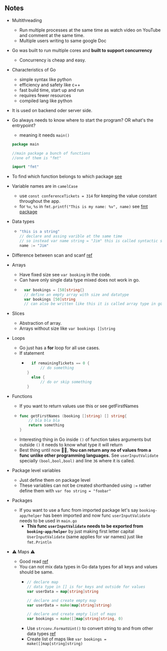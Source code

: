 ## Notes
- Multithreading
  - Run multiple processes at the same time as watch video on YouTube and comment at the same time.
  - Multiple users writing to same google Doc
- Go was built to run multiple cores and **built to support concurrency**
  - Concurrency is cheap and easy.
- Characteristics of Go
  - simple syntax like python
  - efficiency and safety like c++
  - fast build time, start up and run
  - requires fewer resources
  - compiled lang like python
- It is used on backend oder server side.


- Go always needs to know where to start the program? OR what's the entrypoint?
  - meaning it needs `main()`
  ```go
  package main

  //main package a bunch of functions
  //one of them is "fmt"

  import "fmt"
  ```
- To find which function belongs to which package [see](https://pkg.go.dev/fmt)
- Variable names are in `camelCase`
  - use `const conferenceTickets = 314` for keeping the value constant throughout the app.
  - for `%v`, `%s` in `fmt.printf("This is my name: %v", name)` see [fmt package](https://pkg.go.dev/fmt)


- Data types
  - ```go
    "this is a string"
    // declare and assing varible at the same time
    // so instead var name string = "Jim" this is called syntactic suger
    name := "Jim"
    ```
- Difference between scan and scanf [ref](https://fernandocorreia.dev/posts/learning-golang-part-18/)

- Arrays
  - Have fixed size see `var booking` in the code.
  - Can have only single data type mixed does not work in go.
  - ```go
      var bookings = [50]string{}
      // define an empty array with size and datatype
      var bookings [50]string
      // can also be written like this it is called array type in go
    ```

- Slices
  - Abstraction of array.
  - Arrays without size like `var bookings []string`

- Loops
  - Go just has a **for** loop for all use cases.
  - If statement
    - ```go
        if remainingTickets == 0 {
            // do something
      }
        else {
            // do or skip something
      }
      ```
- Functions
  - If you want to return values use this or see getFirstNames
  - ```go
    func getFirstNames (booking []string) [] string{
        // bla bla bla
        return something
    }
    ```
  - Interesting thing in Go inside `()` of function takes arguments but outside `()` it needs to know what type it will return
  - Best thing until now 💪🏽, **You can return any no of values from a func unlike other programming languages.**
    See `userInputValidate` specially `(bool,bool,bool)` and line `36` where it is called.

- Package level variables
  - Just define them on package level
  - These variables can not be created shorthanded using `:=` rather define them with `var foo string = "foobar"`

- Packages
  - If you want to use a func from imported package let's say `booking-app/helper` has been imported and now func `userInputValidate` needs to be used in `main.go`
    - **This func `userInputValidate` needs to be exported from `booking-app/helper`** by just making first letter capital `UserInputValidate`
      (same applies for var names) just like `fmt.Println`

- ⚠️ Maps ⚠️
  - Good read [ref](https://bitfieldconsulting.com/golang/map-declaring-initializing)
  - You can not mix data types in Go data types for all keys and values should be same.
    - ```go
      // declare map
      // data type in [] is for keys and outside for values
      var userData = map[string]string

      // declare and create empty map
      var userData = make(map[string]string)

      // declare and create empty list of maps
      var bookings = make([]map[string]string, 0)

      ```
    - Use `strconv.FormatUint()` to convert string to and from other data types [ref](https://pkg.go.dev/strconv)
    - Create list of maps like `var bookings = make([]map[string]string)`
